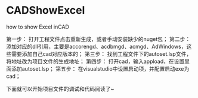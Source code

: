 # CADShowExcel
how to show Excel inCAD

第一步：
打开工程文件点击重新生成，或者手动安装缺少的nuget包；
第二步：
添加对应的dll引用，主要是accorengd、acdbmgd、acmgd、AdWindows，这些需要添加自己cad对应版本的；
第三步：
找到工程文件下的autoset.lsp文件，将地址改为项目文件的生成地址；
第四步：
打开cad，输入appload，在设置里面添加autoset.lsp；
第五步：
在visualstudio中设置启动项，并配置启动exe为cad；

下面就可以开始项目文件的调试和代码阅读了~
